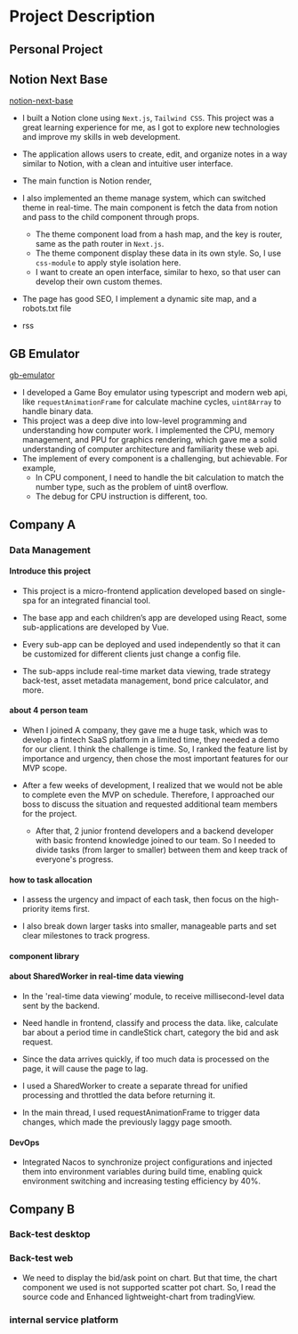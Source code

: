 # Project Description

## Personal Project

## Notion Next Base

[notion-next-base](https://github.com/czgaotian/notion-next-base)

- I built a Notion clone using `Next.js`, `Tailwind CSS`. This project was a great learning experience for me, as I got to explore new technologies and improve my skills in web development.
- The application allows users to create, edit, and organize notes in a way similar to Notion, with a clean and intuitive user interface.
- The main function is Notion render,
- I also implemented an theme manage system, which can switched theme in real-time. The main component is fetch the data from notion and pass to the child component through props.

  - The theme component load from a hash map, and the key is router, same as the path router in `Next.js`.
  - The theme component display these data in its own style. So, I use `css-module` to apply style isolation here.
  - I want to create an open interface, similar to hexo, so that user can develop their own custom themes.

- The page has good SEO, I implement a dynamic site map, and a robots.txt file
- rss

## GB Emulator

[gb-emulator](https://github.com/czgaotian/gbemu)

- I developed a Game Boy emulator using typescript and modern web api, like `requestAnimationFrame` for calculate machine cycles, `uint8Array` to handle binary data.
- This project was a deep dive into low-level programming and understanding how computer work. I implemented the CPU, memory management, and PPU for graphics rendering, which gave me a solid understanding of computer architecture and familiarity these web api.
- The implement of every component is a challenging, but achievable. For example,
  - In CPU component, I need to handle the bit calculation to match the number type, such as the problem of uint8 overflow.
  - The debug for CPU instruction is different, too.

## Company A

### Data Management

#### Introduce this project

- This project is a micro-frontend application developed based on single-spa for an integrated financial tool.

- The base app and each children’s app are developed using React, some sub-applications are developed by Vue.

- Every sub-app can be deployed and used independently so that it can be customized for different clients just change a config file.

- The sub-apps include real-time market data viewing, trade strategy back-test, asset metadata management, bond price calculator, and more.

#### about 4 person team

- When I joined A company, they gave me a huge task, which was to develop a fintech SaaS platform in a limited time, they needed a demo for our client. I think the challenge is time. So, I ranked the feature list by importance and urgency, then chose the most important features for our MVP scope.

- After a few weeks of development, I realized that we would not be able to complete even the MVP on schedule. Therefore, I approached our boss to discuss the situation and requested additional team members for the project.

  - After that, 2 junior frontend developers and a backend developer with basic frontend knowledge joined to our team. So I needed to divide tasks (from larger to smaller) between them and keep track of everyone's progress.

#### how to task allocation

- I assess the urgency and impact of each task, then focus on the high-priority items first.

- I also break down larger tasks into smaller, manageable parts and set clear milestones to track progress.

#### component library

#### about SharedWorker in real-time data viewing

- In the 'real-time data viewing’ module, to receive millisecond-level data sent by the backend.

- Need handle in frontend, classify and process the data. like, calculate bar about a period time in candleStick chart, category the bid and ask request.

- Since the data arrives quickly, if too much data is processed on the page, it will cause the page to lag.

- I used a SharedWorker to create a separate thread for unified processing and throttled the data before returning it.

- In the main thread, I used requestAnimationFrame to trigger data changes, which made the previously laggy page smooth.

#### DevOps

- Integrated Nacos to synchronize project configurations and injected them into environment variables during build time, enabling quick environment switching and increasing testing efficiency by 40%.

## Company B

### Back-test desktop

### Back-test web

- We need to display the bid/ask point on chart. But that time, the chart component we used is not supported scatter pot chart. So, I read the source code and Enhanced lightweight-chart from tradingView.

### internal service platform
